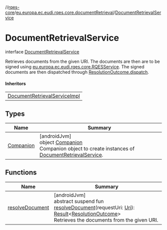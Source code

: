 //[rqes-core](../../../index.md)/[eu.europa.ec.eudi.rqes.core.documentRetrieval](../index.md)/[DocumentRetrievalService](index.md)

# DocumentRetrievalService

interface [DocumentRetrievalService](index.md)

Retrieves documents from the given URI. The documents are then are to be signed using [eu.europa.ec.eudi.rqes.core.RQESService](../../eu.europa.ec.eudi.rqes.core/-r-q-e-s-service/index.md). The signed documents are then dispatched through [ResolutionOutcome.dispatch](../-resolution-outcome/dispatch.md).

#### Inheritors

| |
|---|
| [DocumentRetrievalServiceImpl](../-document-retrieval-service-impl/index.md) |

## Types

| Name | Summary |
|---|---|
| [Companion](-companion/index.md) | [androidJvm]<br>object [Companion](-companion/index.md)<br>Companion object to create instances of [DocumentRetrievalService](index.md). |

## Functions

| Name | Summary |
|---|---|
| [resolveDocument](resolve-document.md) | [androidJvm]<br>abstract suspend fun [resolveDocument](resolve-document.md)(requestUri: [Uri](https://developer.android.com/reference/kotlin/android/net/Uri.html)): [Result](https://kotlinlang.org/api/latest/jvm/stdlib/kotlin-stdlib/kotlin/-result/index.html)&lt;[ResolutionOutcome](../-resolution-outcome/index.md)&gt;<br>Retrieves the documents from the given URI. |
